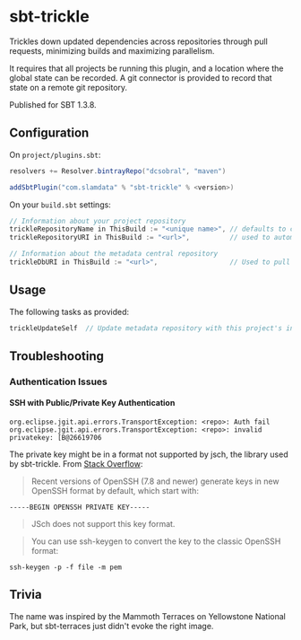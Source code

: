# sbt-trickle

Trickles down updated dependencies across repositories through pull requests,
minimizing builds and maximizing parallelism.

It requires that all projects be running this plugin, and a location where the
global state can be recorded. A git connector is provided to record that state
on a remote git repository.

Published for SBT 1.3.8.

## Configuration

On `project/plugins.sbt`:

```sbt
resolvers += Resolver.bintrayRepo("dcsobral", "maven")

addSbtPlugin("com.slamdata" % "sbt-trickle" % <version>)
```

On your `build.sbt` settings:

```sbt
// Information about your project repository
trickleRepositoryName in ThisBuild := "<unique name>", // defaults to current directory
trickleRepositoryURI in ThisBuild := "<url>",          // used to automatically submit PRs

// Information about the metadata central repository
trickleDbURI in ThisBuild := "<url>",                  // Used to pull and push dependency information
```

## Usage

The following tasks as provided:

```sbt
trickleUpdateSelf  // Update metadata repository with this project's information
```

## Troubleshooting

### Authentication Issues

#### SSH with Public/Private Key Authentication

```
org.eclipse.jgit.api.errors.TransportException: <repo>: Auth fail
org.eclipse.jgit.api.errors.TransportException: <repo>: invalid privatekey: [B@26619706
```

The private key might be in a format not supported by jsch, the library used by sbt-trickle. From
[Stack Overflow](https://stackoverflow.com/a/55740276/53013):

> Recent versions of OpenSSH (7.8 and newer) generate keys in new OpenSSH format by default,
> which start with:

```
-----BEGIN OPENSSH PRIVATE KEY-----
```

> JSch does not support this key format.

> You can use ssh-keygen to convert the key to the classic OpenSSH format:

```
ssh-keygen -p -f file -m pem
```

## Trivia

The name was inspired by the Mammoth Terraces on Yellowstone National Park, but
sbt-terraces just didn't evoke the right image.

